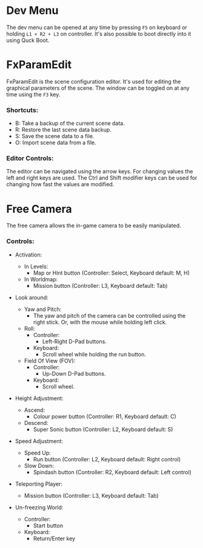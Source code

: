 # Dev Menu
The dev menu can be opened at any time by pressing `F5` on keyboard or holding `L1 + R2 + L3` on controller. It's also possible to boot directly into it using Quck Boot.

# FxParamEdit
FxParamEdit is the scene configuration editor. It's used for editing the graphical parameters of the scene. The window can be toggled on at any time using the `F3` key.

### Shortcuts:
- B: Take a backup of the current scene data.
- R: Restore the last scene data backup.
- S: Save the scene data to a file.
- O: Import scene data from a file.

### Editor Controls:
The editor can be navigated using the arrow keys. For changing values the left and right keys are used. The Ctrl and Shift modifier keys can be used for changing how fast the values are modified.

# Free Camera
The free camera allows the in-game camera to be easily manipulated.

### Controls:
- Activation:
    - In Levels:
        - Map or Hint button (Controller: Select, Keyboard default: M, H)
    - In Worldmap:
        - Mission button (Controller: L3, Keyboard default: Tab)

- Look around:
    - Yaw and Pitch:
        - The yaw and pitch of the camera can be controlled using the right stick. Or, with the mouse while holding left click.
    - Roll:
        - Controller:
            - Left-Right D-Pad buttons.
        - Keyboard:
            - Scroll wheel while holding the run button.
    - Field Of View (FOV):
        - Controller:
            - Up-Down D-Pad buttons.
        - Keyboard:
            - Scroll wheel.

- Height Adjustment:
    - Ascend:
        - Colour power button (Controller: R1, Keyboard default: C)
    - Descend:
        - Super Sonic button (Controller: L2, Keyboard default: S)

- Speed Adjustment:
    - Speed Up:
        - Run button (Controller: L2, Keyboard default: Right control)
    - Slow Down:
        - Spindash button (Controller: R2, Keyboard default: Left control)

- Teleporting Player:
    - Mission button (Controller: L3, Keyboard default: Tab)

- Un-freezing World:
    - Controller:
        - Start button
    - Keyboard:
        - Return/Enter key